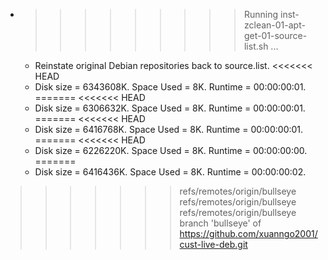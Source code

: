 * >>>>>>>>> Running inst-zclean-01-apt-get-01-source-list.sh ...
  * Reinstate original Debian repositories back to source.list.
<<<<<<< HEAD
  * Disk size = 6343608K. Space Used = 8K. Runtime = 00:00:00:01.
=======
<<<<<<< HEAD
  * Disk size = 6306632K. Space Used = 8K. Runtime = 00:00:00:01.
=======
<<<<<<< HEAD
  * Disk size = 6416768K. Space Used = 8K. Runtime = 00:00:00:01.
=======
<<<<<<< HEAD
  * Disk size = 6226220K. Space Used = 8K. Runtime = 00:00:00:00.
=======
  * Disk size = 6416436K. Space Used = 8K. Runtime = 00:00:00:02.
>>>>>>> refs/remotes/origin/bullseye
>>>>>>> refs/remotes/origin/bullseye
>>>>>>> refs/remotes/origin/bullseye
>>>>>>> branch 'bullseye' of https://github.com/xuanngo2001/cust-live-deb.git
